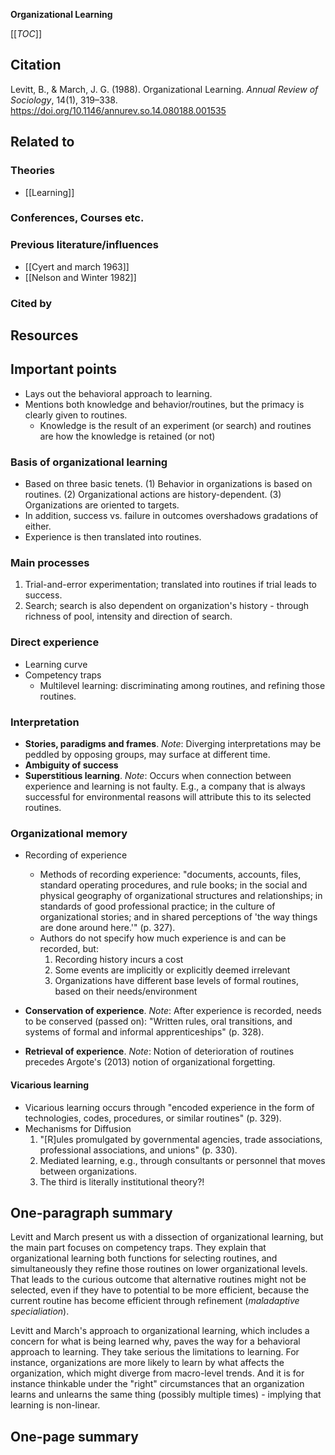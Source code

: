 **Organizational Learning**

[[_TOC_]]

## Citation
Levitt, B., & March, J. G. (1988). Organizational Learning. *Annual Review of Sociology*, 14(1), 319–338. https://doi.org/10.1146/annurev.so.14.080188.001535

## Related to

### Theories
* [[Learning]]

### Conferences, Courses etc.

### Previous literature/influences
* [[Cyert and march 1963]]
* [[Nelson and Winter 1982]]

### Cited by

## Resources

## Important points
* Lays out the behavioral approach to learning.
* Mentions both knowledge and behavior/routines, but the primacy is clearly given to routines.
    * Knowledge is the result of an experiment (or search) and routines are how the knowledge is retained (or not)

### Basis of organizational learning

* Based on three basic tenets. (1) Behavior in organizations is based on routines. (2) Organizational actions are history-dependent. (3) Organizations are oriented to targets.
* In addition, success vs. failure in outcomes overshadows gradations of either.
* Experience is then translated into routines.

### Main processes

1. Trial-and-error experimentation; translated into routines if trial leads to success.
2. Search; search is also dependent on organization's history - through richness of pool, intensity and direction of search.

### Direct experience

* Learning curve
* Competency traps
    * Multilevel learning: discriminating among routines, and refining those routines.

### Interpretation

* **Stories, paradigms and frames**. *Note*: Diverging interpretations may be peddled by opposing groups, may surface at different time.
* **Ambiguity of success**
* **Superstitious learning**. *Note*: Occurs when connection between experience and learning is not faulty. E.g., a company that is always successful for environmental reasons will attribute this to its selected routines.

### Organizational memory

* Recording of experience
    * Methods of recording experience: "documents, accounts, files, standard operating procedures, and rule books; in the social and physical geography of organizational structures and relationships; in standards of good professional practice; in the culture of organizational stories; and in shared perceptions of 'the way things are done around here.'" (p. 327).
    * Authors do not specify how much experience is and can be recorded, but:
        1. Recording history incurs a cost
        2. Some events are implicitly or explicitly deemed irrelevant
        3. Organizations have different base levels of formal routines, based on their needs/environment

* **Conservation of experience**. *Note*: After experience is recorded, needs to be conserved (passed on): "Written rules, oral transitions, and systems of formal and informal apprenticeships" (p. 328).
* **Retrieval of experience**. *Note*: Notion of deterioration of routines precedes Argote's (2013) notion of organizational forgetting.

#### Vicarious learning

* Vicarious learning occurs through "encoded experience in the form of technologies, codes, procedures, or similar routines" (p. 329).
* Mechanisms for Diffusion
    1. "[R]ules promulgated by governmental agencies, trade associations, professional associations, and unions" (p. 330).
    2. Mediated learning, e.g., through consultants or personnel that moves between organizations.
    3. The third is literally institutional theory?!

## One-paragraph summary

Levitt and March present us with a dissection of organizational learning, but the main part focuses on competency traps. They explain that organizational learning both functions for selecting routines, and simultaneously they refine those routines on lower organizational levels. That leads to the curious outcome that alternative routines might not be selected, even if they have to potential to be more efficient, because the current routine has become efficient through refinement (*maladaptive specialiation*).

Levitt and March's approach to organizational learning, which includes a concern for what is being learned why, paves the way for a behavioral approach to learning. They take serious the limitations to learning. For instance, organizations are more likely to learn by what affects the organization, which might diverge from macro-level trends. And it is for instance thinkable under the "right" circumstances that an organization learns and unlearns the same thing (possibly multiple times) - implying that learning is non-linear.

## One-page summary
